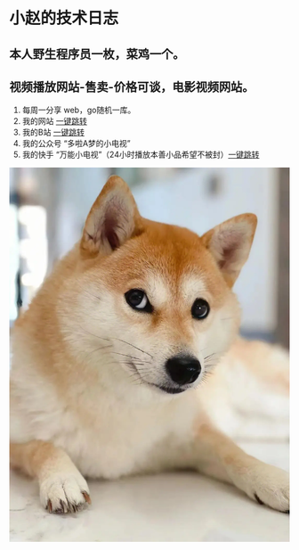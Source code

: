 # 小赵的技术日志
## 本人野生程序员一枚，菜鸡一个。
## 视频播放网站-售卖-价格可谈，电影视频网站。

1. 每周一分享 web，go随机一库。
2. 我的网站 <a href="https://wcdha.com">一键跳转</a>
3. 我的B站 <a href="https://space.bilibili.com/432329331">一键跳转</a>
4. 我的公众号 “多啦A梦的小电视”
5. 我的快手 “万能小电视”（24小时播放本善小品希望不被封）<a href="https://live.kuaishou.com/u/a5200909?fid=43409964&cc=share_copylink&followRefer=151&shareMethod=TOKEN&docId=6&kpn=KUAISHOU&subBiz=LIVE_STREAM&shareId=17519422092725&shareToken=XaqurG0NwCiTmt7&userId=43409964&shareType=6&shareMode=APP&originShareId=17519422092725&appType=1&shareObjectId=N5fxX2Nfb8k&shareUrlOpened=0&timestamp=1688131725846">一键跳转</a>

<img src="./1.webp"/>
